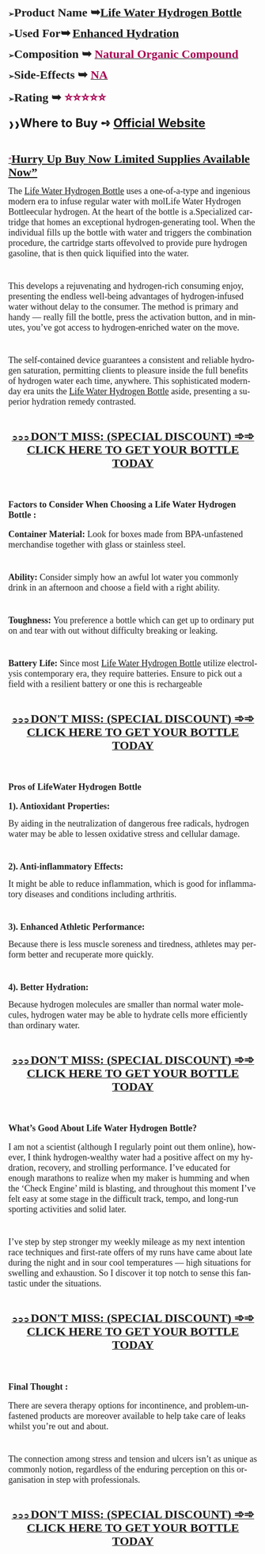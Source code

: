 <p><span style="color: #212121;"><strong>➢</strong><span style="font-size: large;"><strong><span style="font-family: 'Liberation Serif', serif;"><span style="font-size: x-large;">Product Name ➥</span></span></strong><strong><a class="western" href="https://besthealthtopic.com/lifewater-hydrogen-bottle-buy/"><span style="font-family: 'Liberation Serif', serif;"><span style="font-size: x-large;">Life Water Hydrogen Bottle</span></span></a></strong></span></span></p>
<p><span style="color: #212121;"><strong>➢<span style="font-size: large;"><span style="font-family: 'Liberation Serif', serif;"><span style="font-size: x-large;"><strong>Used For</strong></span></span></span></strong></span><strong><span style="font-family: 'Liberation Serif', serif;"><span style="font-size: x-large;"><strong>➥</strong></span></span></strong> <strong><a class="western" href="https://besthealthtopic.com/lifewater-hydrogen-bottle-buy/"><span style="font-family: 'Liberation Serif', serif;"><span style="font-size: x-large;"><strong>Enhanced Hydration</strong></span></span></a></strong></p>
<p><span style="color: #212121;"><strong>➢</strong><span style="font-family: 'Liberation Serif', serif;"><span style="font-size: large;"><strong><span style="font-size: x-large;"><strong>Composition ➥ </strong></span></strong><strong><a class="western" href="https://besthealthtopic.com/lifewater-hydrogen-bottle-buy/"><span style="color: #a80053;"><span style="font-size: x-large;"><strong>Natural Organic Compound</strong></span></span></a></strong></span></span></span></p>
<p><span style="color: #212121;"><strong>➢</strong><span style="font-family: 'Liberation Serif', serif;"><span style="font-size: large;"><strong><span style="font-size: x-large;"><strong>Side-Effects ➥ </strong></span></strong><strong><a class="western" href="https://besthealthtopic.com/lifewater-hydrogen-bottle-buy/"><span style="color: #a80053;"><span style="font-size: x-large;"><strong>NA</strong></span></span></a></strong></span></span></span></p>
<p><span style="color: #212121;"><strong>➢</strong><span style="font-family: 'Liberation Serif', serif;"><span style="font-size: large;"><strong><span style="font-size: x-large;"><strong>Rating ➥ </strong></span></strong><strong><span style="color: #a80053;"><span style="font-size: x-large;"><strong>⭐⭐⭐⭐⭐</strong></span></span></strong></span></span></span></p>
<p><strong>❱❱<span style="font-size: x-large;"><strong>Where to Buy ➺ <a class="western" href="https://besthealthtopic.com/lifewater-hydrogen-bottle-buy/">Official Website</a></strong></span></strong></p>
<p>&nbsp;</p>
<p align="left"><span style="color: #212121;"><span style="color: #0563c1;"><a class="western" href="https://besthealthtopic.com/lifewater-hydrogen-bottle-buy/"><span style="color: #80003f;">&ldquo;</span></a><span style="font-family: 'Liberation Serif', serif;"><span style="font-size: x-large;"><a class="western" href="https://besthealthtopic.com/lifewater-hydrogen-bottle-buy/"><span lang="en-US"><strong>Hurry Up Buy Now Limited Supplies Available Now&rdquo;</strong></span></a></span></span></span></span></p>
<p lang="en-US"><span style="color: #212121;"><span style="font-family: 'Liberation Serif', serif;"><span style="font-size: large;">The <a class="western" href="https://www.facebook.com/LifeWaterHydrogenBottlePortable/">Life Water Hydrogen Bottle</a> uses a one-of-a-type and ingenious modern era to infuse regular water with molLife Water Hydrogen Bottleecular hydrogen. At the heart of the bottle is a.Specialized cartridge that homes an exceptional hydrogen-generating tool. When the individual fills up the bottle with water and triggers the combination procedure, the cartridge starts offevolved to provide pure hydrogen gasoline, that is then quick liquified into the water. </span></span></span></p>
<p lang="en-US">&nbsp;</p>
<p lang="en-US"><span style="color: #212121;"><span style="font-family: 'Liberation Serif', serif;"><span style="font-size: large;">This develops a rejuvenating and hydrogen-rich consuming enjoy, presenting the endless well-being advantages of hydrogen-infused water without delay to the consumer. The method is primary and handy &mdash; really fill the bottle, press the activation button, and in minutes, you&rsquo;ve got access to hydrogen-enriched water on the move.</span></span></span></p>
<p lang="en-US">&nbsp;</p>
<p lang="en-US"><span style="color: #212121;"><span style="font-family: 'Liberation Serif', serif;"><span style="font-size: large;">The self-contained device guarantees a consistent and reliable hydrogen saturation, permitting clients to pleasure inside the full benefits of hydrogen water each time, anywhere. This sophisticated modern-day era units the <a class="western" href="https://www.facebook.com/groups/lifewaterhydrogenbottleaustralia/">Life Water Hydrogen Bottle</a> aside, presenting a superior hydration remedy contrasted.</span></span></span></p>
<p lang="en-US">&nbsp;</p>
<p lang="en-US" align="center"><strong><span style="color: #212121;"><u><a class="western" href="https://besthealthtopic.com/lifewater-hydrogen-bottle-buy/">➲➲➲ </a><span style="font-family: 'Liberation Serif', serif;"><span style="font-size: large;"><a class="western" href="https://besthealthtopic.com/lifewater-hydrogen-bottle-buy/"><span style="font-size: x-large;">DON'T MISS: (SPECIAL DISCOUNT) ➾➾ CLICK HERE TO GET YOUR BOTTLE TODAY</span></a></span></span></u></span></strong></p>
<p lang="en-US" align="center">&nbsp;</p>
<h2 lang="en-US"><strong><span style="color: #212121;"><span style="font-family: 'Liberation Serif', serif;"><span style="font-size: large;">Factors to Consider When Choosing a Life Water Hydrogen Bottle :</span></span></span></strong></h2>
<p lang="en-US"><strong><span style="color: #212121;"><span style="font-family: 'Liberation Serif', serif;"><span style="font-size: large;">Container Material: </span></span></span></strong><span style="color: #212121;"><span style="font-family: 'Liberation Serif', serif;"><span style="font-size: large;">Look for boxes made from BPA-unfastened merchandise together with glass or stainless steel.</span></span></span></p>
<p lang="en-US">&nbsp;</p>
<p lang="en-US"><strong><span style="color: #212121;"><span style="font-family: 'Liberation Serif', serif;"><span style="font-size: large;">Ability: </span></span></span></strong><span style="color: #212121;"><span style="font-family: 'Liberation Serif', serif;"><span style="font-size: large;">Consider simply how an awful lot water you commonly drink in an afternoon and choose a field with a right ability.</span></span></span></p>
<p lang="en-US">&nbsp;</p>
<p lang="en-US"><strong><span style="color: #212121;"><span style="font-family: 'Liberation Serif', serif;"><span style="font-size: large;">Toughness: </span></span></span></strong><span style="color: #212121;"><span style="font-family: 'Liberation Serif', serif;"><span style="font-size: large;">You preference a bottle which can get up to ordinary put on and tear with out without difficulty breaking or leaking.</span></span></span></p>
<p lang="en-US">&nbsp;</p>
<p lang="en-US"><strong><span style="color: #212121;"><span style="font-family: 'Liberation Serif', serif;"><span style="font-size: large;">Battery Life: </span></span></span></strong><span style="color: #212121;"><span style="font-family: 'Liberation Serif', serif;"><span style="font-size: large;">Since most </span></span></span><span style="color: #212121;"><span style="font-family: 'Liberation Serif', serif;"><span style="font-size: large;"><a class="western" href="https://www.facebook.com/LifeWaterHydrogenBottleAustralia/">Life Water Hydrogen Bottle</a> utilize electrolysis contemporary era, they require batteries. Ensure to pick out a field with a resilient battery or one this is rechargeable</span></span></span></p>
<p lang="en-US">&nbsp;</p>
<p lang="en-US" align="center"><strong><span style="color: #212121;"><u><a class="western" href="https://besthealthtopic.com/lifewater-hydrogen-bottle-buy/">➲➲➲ </a><span style="font-family: 'Liberation Serif', serif;"><span style="font-size: large;"><a class="western" href="https://besthealthtopic.com/lifewater-hydrogen-bottle-buy/"><span style="font-size: x-large;">DON'T MISS: (SPECIAL DISCOUNT) ➾➾ CLICK HERE TO GET YOUR BOTTLE TODAY</span></a></span></span></u></span></strong></p>
<p lang="en-US">&nbsp;</p>
<h2 lang="en-US"><strong><span style="color: #212121;"><span style="font-family: 'Liberation Serif', serif;"><span style="font-size: large;">Pros of LifeWater Hydrogen Bottle</span></span></span></strong></h2>
<p lang="en-US"><strong><span style="color: #212121;"><span style="font-family: 'Liberation Serif', serif;"><span style="font-size: large;">1). Antioxidant Properties:</span></span></span></strong></p>
<p lang="en-US"><span style="color: #212121;"><span style="font-family: 'Liberation Serif', serif;"><span style="font-size: large;">By aiding in the neutralization of dangerous free radicals, hydrogen water may be able to lessen oxidative stress and cellular damage. </span></span></span></p>
<p lang="en-US">&nbsp;</p>
<p lang="en-US"><strong><span style="color: #212121;"><span style="font-family: 'Liberation Serif', serif;"><span style="font-size: large;">2). Anti-inflammatory Effects:</span></span></span></strong></p>
<p lang="en-US"><span style="color: #212121;"><span style="font-family: 'Liberation Serif', serif;"><span style="font-size: large;">It might be able to reduce inflammation, which is good for inflammatory diseases and conditions including arthritis. </span></span></span></p>
<p lang="en-US">&nbsp;</p>
<p lang="en-US"><strong><span style="color: #212121;"><span style="font-family: 'Liberation Serif', serif;"><span style="font-size: large;">3). Enhanced Athletic Performance:</span></span></span></strong></p>
<p lang="en-US"><span style="color: #212121;"><span style="font-family: 'Liberation Serif', serif;"><span style="font-size: large;">Because there is less muscle soreness and tiredness, athletes may perform better and recuperate more quickly. </span></span></span></p>
<p lang="en-US">&nbsp;</p>
<p lang="en-US"><strong><span style="color: #212121;"><span style="font-family: 'Liberation Serif', serif;"><span style="font-size: large;">4). Better Hydration: </span></span></span></strong></p>
<p lang="en-US"><span style="color: #212121;"><span style="font-family: 'Liberation Serif', serif;"><span style="font-size: large;">Because hydrogen molecules are smaller than normal water molecules, hydrogen water may be able to hydrate cells more efficiently than ordinary water. </span></span></span></p>
<p lang="en-US">&nbsp;</p>
<p lang="en-US" align="center"><strong><span style="color: #212121;"><u><a class="western" href="https://besthealthtopic.com/lifewater-hydrogen-bottle-buy/">➲➲➲ </a><span style="font-family: 'Liberation Serif', serif;"><span style="font-size: large;"><a class="western" href="https://besthealthtopic.com/lifewater-hydrogen-bottle-buy/"><span style="font-size: x-large;">DON'T MISS: (SPECIAL DISCOUNT) ➾➾ CLICK HERE TO GET YOUR BOTTLE TODAY</span></a></span></span></u></span></strong></p>
<p lang="en-US">&nbsp;</p>
<h2 lang="en-US"><strong><span style="color: #212121;"><span style="font-family: 'Liberation Serif', serif;"><span style="font-size: large;">What&rsquo;s Good About Life Water Hydrogen Bottle?</span></span></span></strong></h2>
<p lang="en-US"><span style="color: #212121;"><span style="font-family: 'Liberation Serif', serif;"><span style="font-size: large;">I am not a scientist (although I regularly point out them online), however, I think hydrogen-wealthy water had a positive affect on my hydration, recovery, and strolling performance. I&rsquo;ve educated for enough marathons to realize when my maker is humming and when the &lsquo;Check Engine&rsquo; mild is blasting, and throughout this moment I&rsquo;ve felt easy at some stage in the difficult track, tempo, and long-run sporting activities and solid later. </span></span></span></p>
<p lang="en-US">&nbsp;</p>
<p lang="en-US"><span style="color: #212121;"><span style="font-family: 'Liberation Serif', serif;"><span style="font-size: large;">I&rsquo;ve step by step stronger my weekly mileage as my next intention race techniques and first-rate offers of my runs have came about late during the night and in sour cool temperatures &mdash; high situations for swelling and exhaustion. So I discover it top notch to sense this fantastic under the situations.</span></span></span></p>
<p lang="en-US">&nbsp;</p>
<p lang="en-US" align="center"><strong><span style="color: #212121;"><u><a class="western" href="https://besthealthtopic.com/lifewater-hydrogen-bottle-buy/">➲➲➲ </a><span style="font-family: 'Liberation Serif', serif;"><span style="font-size: large;"><a class="western" href="https://besthealthtopic.com/lifewater-hydrogen-bottle-buy/"><span style="font-size: x-large;">DON'T MISS: (SPECIAL DISCOUNT) ➾➾ CLICK HERE TO GET YOUR BOTTLE TODAY</span></a></span></span></u></span></strong></p>
<p lang="en-US">&nbsp;</p>
<h2 lang="en-US"><strong><span style="color: #212121;"><span style="font-family: 'Liberation Serif', serif;"><span style="font-size: large;">Final Thought :</span></span></span></strong></h2>
<p lang="en-US"><span style="color: #212121;"><span style="font-family: 'Liberation Serif', serif;"><span style="font-size: large;">There are severa therapy options for incontinence, and problem-unfastened products are moreover available to help take care of leaks whilst you&rsquo;re out and about.</span></span></span></p>
<p lang="en-US">&nbsp;</p>
<p lang="en-US"><span style="color: #212121;"><span style="font-family: 'Liberation Serif', serif;"><span style="font-size: large;">The connection among stress and tension and ulcers isn&rsquo;t as unique as commonly notion, regardless of the enduring perception on this organisation in step with professionals.</span></span></span></p>
<p lang="en-US">&nbsp;</p>
<p lang="en-US" align="center"><strong><span style="color: #212121;"><u><a class="western" href="https://besthealthtopic.com/lifewater-hydrogen-bottle-buy/">➲➲➲ </a><span style="font-family: 'Liberation Serif', serif;"><span style="font-size: large;"><a class="western" href="https://besthealthtopic.com/lifewater-hydrogen-bottle-buy/"><span style="font-size: x-large;">DON'T MISS: (SPECIAL DISCOUNT) ➾➾ CLICK HERE TO GET YOUR BOTTLE TODAY</span></a></span></span></u></span></strong></p>
<p lang="en-US">&nbsp;</p>
